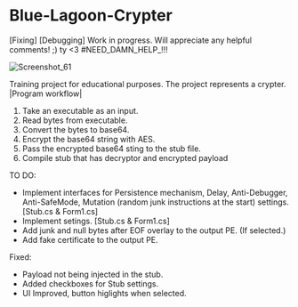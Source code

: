 # Blue-Lagoon-Crypter

[Fixing] [Debugging]
Work in progress.
Will appreciate any helpful comments! ;) ty <3
#NEED_DAMN_HELP_!!!

![Screenshot_61](https://github.com/lxcalbxy/Blue-Lagoon-Crypter/assets/71847945/edad55e6-c332-488f-a350-1b5c525558ce)






Training project for educational purposes. The project represents a crypter.
|Program workflow|



1. Take an executable as an input.
2. Read bytes from executable.
3. Convert the bytes to base64.
4. Encrypt the base64 string with AES.
5. Pass the encrypted base64 sting to the stub file.
6. Compile stub that has decryptor and encrypted payload



TO DO:
- Implement interfaces for Persistence mechanism, Delay, Anti-Debugger, Anti-SafeMode, Mutation (random junk instructions at the start) settings. [Stub.cs & Form1.cs]
- Implement setings. [Stub.cs & Form1.cs]
- Add junk and null bytes after EOF overlay to the output PE. (If selected.)
- Add fake certificate to the output PE.

Fixed:
- Payload not being injected in the stub.
- Added checkboxes for Stub settings.
- UI Improved, button higlights when selected.
